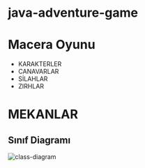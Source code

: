 # java-adventure-game
# Macera Oyunu

- KARAKTERLER
- CANAVARLAR
- SİLAHLAR
- ZIRHLAR

# MEKANLAR
## Sınıf Diagramı

![class-diagram](https://user-images.githubusercontent.com/50886520/173664333-4daeae77-a4a3-4d78-a904-0356cc5da0a0.jpg)
